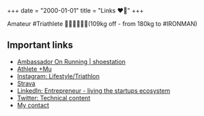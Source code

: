 +++
date = "2000-01-01"
title = "Links ❤️🙌"
+++

Amateur #Triathlete 🏊‍♂️🚴‍♂️🏃‍♂️(109kg off - from 180kg to #IRONMAN)

## Important links

- [Ambassador On Running | shoestation](https://www.instagram.com/_shoestation/)
- [Athlete +Mu](https://www.instagram.com/maismu/)
- [Instagram: Lifestyle/Triathlon](https://www.instagram.com/avelinorun/)
- [Strava](https://www.strava.com/athletes/24343435)
- [LinkedIn: Entrepreneur - living the startups ecosystem](https://www.linkedin.com/in/avelinorun/)
- [Twitter: Technical content](https://twitter.com/avelinorun)
- [My contact](mailto:t@avelino.xxx)
